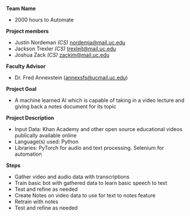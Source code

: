 **Team Name** 
- 2000 hours to Automate

**Project members**
- Justin Nordeman _(CS)_ nordemja@mail.uc.edu
- Jackson Trexler _(CS)_ trexlejt@mail.uc.edu
- Joshua Zack     _(CS)_ zackjm@mail.uc.edu

**Faculty Advisor**
- Dr. Fred Annexstein (annexsfs@ucmail.uc.edu)

**Project Goal** 
- A machine learned AI which is capable of taking in a video  lecture and giving back a notes document for its topic

**Project Description**
- Input Data: Khan Academy and other open source educational videos publically available online
- Language(s) used: Python
- Libraries: PyTorch for audio and text processing. Selenium for automation


**Steps**
- Gather video and audio data with transcriptions
- Train basic bot with gathered data to learn basic speech to text
- Test and refine as needed
- Create Notes on video data to use for text to notes feature
- Retrain with notes
- Test and refine as needed
